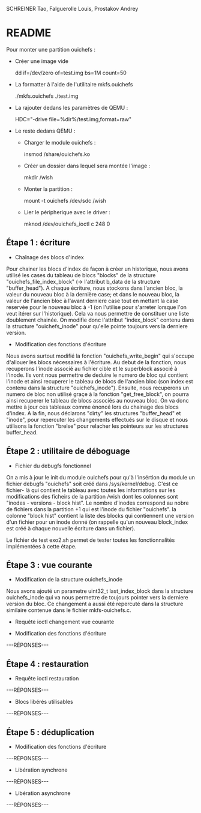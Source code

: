 
SCHREINER Tao, Falguerolle Louis, Prostakov Andrey

README
======

Pour monter une partition ouichefs :

- Créer une image vide

    dd if=/dev/zero of=test.img bs=1M count=50

- La formatter à l'aide de l'utilitaire mkfs.ouichefs

    ./mkfs.ouichefs ./test.img

- La rajouter dedans les paramètres de QEMU :

    HDC="-drive file=%dir%/test.img,format=raw"

- Le reste dedans QEMU :
    - Charger le module ouichefs :
    
        insmod /share/ouichefs.ko

    - Créer un dossier dans lequel sera montée l'image :

        mkdir /wish

    - Monter la partition :

        mount -t ouichefs /dev/sdc /wish

    - Lier le péripherique avec le driver :
    
        mknod /dev/ouichefs_ioctl c 248 0



Étape 1 : écriture
------------------

* Chaînage des blocs d'index

Pour chainer les blocs d'index de façon à créer un historique, nous avons utilisé les cases du tableau de blocs "blocks" de la structure "ouichefs_file_index_block" (-> l'attribut b_data de la structure "buffer_head"). A chaque écriture, nous stockons dans l'ancien bloc, la valeur du nouveau bloc à la dernière case; et dans le nouveau bloc, la valeur de l'ancien bloc à l'avant derniere case tout en mettant la case reservée pour le nouveau bloc à -1 (on l'utilise pour s'arreter lorsque l'on veut itérer sur l'historique). Cela va nous permettre de constituer une liste doublement chainée. On modifie donc l'attribut "index_block" contenu dans la structure "ouichefs_inode" pour qu'elle pointe toujours vers la derniere version.

* Modification des fonctions d'écriture

Nous avons surtout modifié la fonction "ouichefs_write_begin" qui s'occupe d'allouer les blocs nécessaires à l'écriture. Au debut de la fonction, nous recuperons l'inode associé au fichier cible et le superblock associé à l'inode. Ils vont nous permettre de deduire le numero de bloc qui contient l'inode et ainsi recuperer le tableau de blocs de l'ancien bloc (son index est contenu dans la structure "ouichefs_inode"). Ensuite, nous recuperons un numero de bloc non utilisé graçe à la fonction "get_free_block", on pourra ainsi recuperer le tableau de blocs associés au nouveau bloc. On va donc mettre à jour ces tableaux comme énoncé lors du chainage des blocs d'index. A la fin, nous déclarons "dirty" les structures "buffer_head" et "inode", pour repercuter les changements effectués sur le disque et nous utilisons la fonction "brelse" pour relacher les pointeurs sur les structures buffer_head.


Étape 2 : utilitaire de déboguage
---------------------------------

* Fichier du debugfs fonctionnel

On a mis à jour le init du module ouichefs pour qu'à l'insértion du module un fichier debugfs "ouichefs" soit créé dans /sys/kernel/debug. C'est ce fichier-
là qui contient le tableau avec toutes les informations sur les modifications
des ficheirs de la partition /wish dont les colonnes sont "inodes - versions - 
block hist". 
Le nombre d'inodes correspond au nobre de fichiers dans la 
partition +1 qui est l'inode du fichier "ouichefs".
la colonne "block hist" contient la liste des blocks qui contiennent une
version d'un fichier pour un inode donné (on rappelle qu'un nouveau block_index
est créé à chaque nouvelle écriture dans un fichier).

Le fichier de test exo2.sh permet de tester toutes les fonctionnalités
implémentées à cette étape.


Étape 3 : vue courante
----------------------

* Modification de la structure ouichefs_inode

Nous avons ajouté un parametre uint32_t last_index_block dans la structure ouichefs_inode qui va nous permettre de toujours pointer vers la derniere version du bloc. Ce changement a aussi été repercuté dans la structure similaire contenue dans le fichier mkfs-ouichefs.c.

* Requête ioctl changement vue courante



* Modification des fonctions d'écriture

---RÉPONSES---


Étape 4 : restauration
----------------------

* Requête ioctl restauration

---RÉPONSES---

* Blocs libérés utilisables

---RÉPONSES---


Étape 5 : déduplication
-----------------------

* Modification des fonctions d'écriture

---RÉPONSES---

* Libération synchrone

---RÉPONSES---

* Libération asynchrone

---RÉPONSES---

